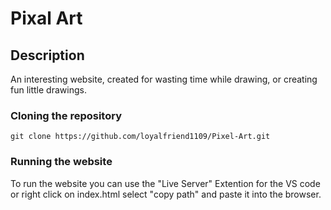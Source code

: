 # Pixal Art

## Description
An interesting website, created for wasting time while drawing, or creating fun little drawings.

### Cloning the repository

```shell
git clone https://github.com/loyalfriend1109/Pixel-Art.git
```

### Running the website

To run the website you can use the "Live Server" Extention for the VS code or right click on index.html select "copy path" and paste it into the browser.


